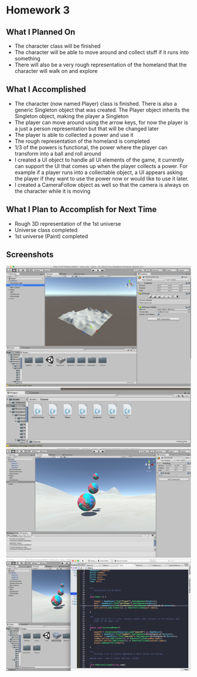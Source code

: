 # Homework 3

## What I Planned On
- The character class will be finished
- The character will be able to move around and collect stuff if it runs into something
- There will also be a very rough representation of the homeland that the character will walk on and explore



## What I Accomplished
- The character (now named Player) class is finished.  There is also a generic Singleton object that was created.  The Player object inherits the Singleton object, making the player a Singleton
- The player can move around using the arrow keys, for now the player is a just a person representation but that will be changed later
- The player is able to collected a power and use it
- The rough representation of the homeland is completed
- 1/3 of the powers is functional, the power where the player can transform into a ball and roll around
- I created a UI object to handle all UI elements of the game, it currently can support the UI that comes up when the player collects a power.  For example if a player runs into a collectable object, a UI appears asking the player if they want to use the power now or would like to use it later.
- I created a CameraFollow object as well so that the camera is always on the character while it is moving



## What I Plan to Accomplish for Next Time
- Rough 3D representation of the 1st universe
- Universe class completed
- 1st universe (Paint) completed


## Screenshots
![Rough Homeland Model](/ImagesAndVideos/homeland.png)
![Current Classes](/ImagesAndVideos/classes.png)
![The Ball 3D Model Power](/ImagesAndVideos/power.png)
![Work Environment](/ImagesAndVideos/workenv.png)





